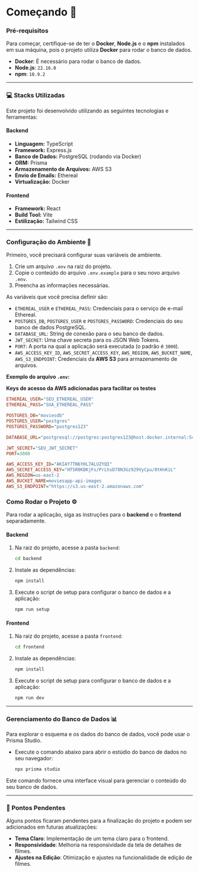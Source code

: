 # Começando 🚀

### Pré-requisitos

Para começar, certifique-se de ter o **Docker**, **Node.js** e o **npm** instalados em sua máquina, pois o projeto utiliza **Docker** para rodar o banco de dados.
- **Docker**: É necessário para rodar o banco de dados.
- **Node.js**: `22.16.0`
- **npm**: `10.9.2`

---

### 💻 Stacks Utilizadas

Este projeto foi desenvolvido utilizando as seguintes tecnologias e ferramentas:

#### **Backend**

* **Linguagem:** TypeScript
* **Framework:** Express.js
* **Banco de Dados:** PostgreSQL (rodando via Docker)
* **ORM:** Prisma
* **Armazenamento de Arquivos:** AWS S3
* **Envio de Emails:** Ethereal
* **Virtualização:** Docker

#### **Frontend**

* **Framework:** React
* **Build Tool:** Vite
* **Estilização:** Tailwind CSS
  
---

### Configuração do Ambiente 🔧

Primeiro, você precisará configurar suas variáveis de ambiente.

1. Crie um arquivo `.env` na raiz do projeto.
2. Copie o conteúdo do arquivo `.env.example` para o seu novo arquivo `.env`.
3. Preencha as informações necessárias.

As variáveis que você precisa definir são:

- `ETHEREAL_USER` e `ETHEREAL_PASS`: Credenciais para o serviço de e-mail Ethereal.
- `POSTGRES_DB`, `POSTGRES_USER` e `POSTGRES_PASSWORD`: Credenciais do seu banco de dados PostgreSQL.
- `DATABASE_URL`: String de conexão para o seu banco de dados.
- `JWT_SECRET`: Uma chave secreta para os JSON Web Tokens.
- `PORT`: A porta na qual a aplicação será executada (o padrão é `3000`).
- `AWS_ACCESS_KEY_ID`, `AWS_SECRET_ACCESS_KEY`, `AWS_REGION`, `AWS_BUCKET_NAME`, `AWS_S3_ENDPOINT`: Credenciais da **AWS S3** para armazenamento de arquivos.

**Exemplo do arquivo `.env`:**

**Keys de acesso da AWS adicionadas para facilitar os testes**

```ini
ETHEREAL_USER="SEU_ETHEREAL_USER"
ETHEREAL_PASS="SUA_ETHEREAL_PASS"

POSTGRES_DB="moviesdb"
POSTGRES_USER="postgres"
POSTGRES_PASSWORD="postgres123"

DATABASE_URL="postgresql://postgres:postgres123@host.docker.internal:5433/moviesdb?schema=public"

JWT_SECRET="SEU_JWT_SECRET"
PORT=3000

AWS_ACCESS_KEY_ID="AKIAY7TN6YHL7ALUZYQI"
AWS_SECRET_ACCESS_KEY="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"
AWS_REGION=us-east-2
AWS_BUCKET_NAME=moviesapp-api-images
AWS_S3_ENDPOINT="https://s3.us-east-2.amazonaws.com"
```

### Como Rodar o Projeto ⚙️

Para rodar a aplicação, siga as instruções para o **backend** e o **frontend** separadamente.

#### Backend

1. Na raiz do projeto, acesse a pasta `backend`:
   ```bash
   cd backend
    ```
2.  Instale as dependências:
    ```bash
    npm install
    ```
3.  Execute o script de setup para configurar o banco de dados e a aplicação:
    ```bash
    npm run setup
    ```

#### Frontend

1. Na raiz do projeto, acesse a pasta `frontend`:
   ```bash
   cd frontend
    ```
2.  Instale as dependências:
    ```bash
    npm install
    ```
3.  Execute o script de setup para configurar o banco de dados e a aplicação:
    ```bash
    npm run dev
    ```
---

### Gerenciamento do Banco de Dados 📊

Para explorar o esquema e os dados do banco de dados, você pode usar o Prisma Studio.

-   Execute o comando abaixo para abrir o estúdio do banco de dados no seu navegador:
    ```bash
    npx prisma studio
    ```
Este comando fornece uma interface visual para gerenciar o conteúdo do seu banco de dados.


---

### 📝 Pontos Pendentes

Alguns pontos ficaram pendentes para a finalização do projeto e podem ser adicionados em futuras atualizações:

* **Tema Claro**: Implementação de um tema claro para o frontend.
* **Responsividade**: Melhoria na responsividade da tela de detalhes de filmes.
* **Ajustes na Edição**: Otimização e ajustes na funcionalidade de edição de filmes.
